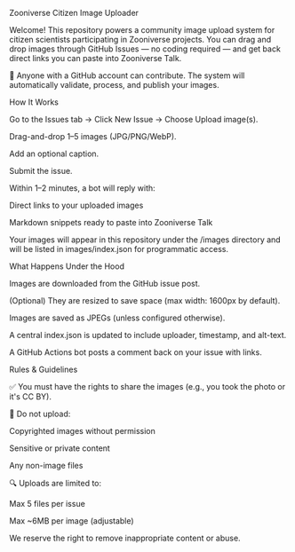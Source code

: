 Zooniverse Citizen Image Uploader

Welcome! This repository powers a community image upload system for citizen scientists participating in Zooniverse projects. You can drag and drop images through GitHub Issues — no coding required — and get back direct links you can paste into Zooniverse Talk.

📸 Anyone with a GitHub account can contribute. The system will automatically validate, process, and publish your images.


How It Works

Go to the Issues tab → Click New Issue → Choose Upload image(s).

Drag-and-drop 1–5 images (JPG/PNG/WebP).

Add an optional caption.

Submit the issue.

Within 1–2 minutes, a bot will reply with:

Direct links to your uploaded images

Markdown snippets ready to paste into Zooniverse Talk

Your images will appear in this repository under the /images directory and will be listed in images/index.json for programmatic access.


What Happens Under the Hood

Images are downloaded from the GitHub issue post.

(Optional) They are resized to save space (max width: 1600px by default).

Images are saved as JPEGs (unless configured otherwise).

A central index.json is updated to include uploader, timestamp, and alt-text.

A GitHub Actions bot posts a comment back on your issue with links.


Rules & Guidelines

✅ You must have the rights to share the images (e.g., you took the photo or it's CC BY).

🚫 Do not upload:

Copyrighted images without permission

Sensitive or private content

Any non-image files

🔍 Uploads are limited to:

Max 5 files per issue

Max ~6MB per image (adjustable)

We reserve the right to remove inappropriate content or abuse.
